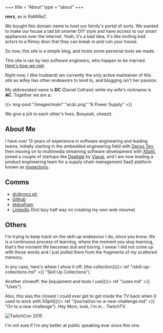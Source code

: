 +++
title = "About"
type = "about"
+++

**rmrz**, as in RaMiReZ.

We bought this domain name to host our family's portal of sorts. We wanted to make our house a
tad bit smarter DIY style and have access to our smart appliances over the internet. Yeah, it's
a bad idea, it's like inviting bad actors to a flimsy door that they can break in and ruin your
house.

So now, this site is a simple blog, and hosts some personal tools we made.

This site is ran by two software engineers, who happen to be married. [Here's how we met](/posts/how-we-met/).

Right now, I (the husband) am currently the only active maintainer of this site as wifey
has other endeavors to tend to, and blogging isn't her passion.

My abbreviated name is **DC** (Daniel Cefram) while my wife's nickname is **AC**. Together we
are a:

{{< img-post "/images/main" "acdc.png" "A Power Supply" >}}

We give a jolt to each other's lives. Booyeah, cheezit.

## About Me

I have over 13 years of experience in software engineering and leading teams, initially starting in the embedded engineering field with [Denso Ten](https://www.denso-ten.com/), then moving on to multimedia streaming software development with [XSplit](https://xsplit.com/), joined a couple of startups like [Dealtale](https://www.linkedin.com/company/dealtale/) by [Vianai](https://vian.ai/), and I am now leading a product engineering team for a supply chain management SaaS platform known as [Inspectorio](https://www.inspectorio.com/).

## Comms

- dc@rmrz.ph
- [Github](https://github.com/dcefram)
- [@dcefram](https://x.com/dcefram)
- [LinkedIn](https://ph.linkedin.com/in/daniel-cefram-ramirez) (Got lazy half way on creating my own web resume)

## Others

I'm trying to keep track on the skill-up endeavour I do, since you know, life is a continuous process of learning, where
the moment you stop learning, that's the moment life becomes dull and boring. I swear I did not come up with those words
and I just pulled them from the fragments of my scattered memory.

In any case, here's where I show it off: [the collection]({{< ref "/skill-up-collections.md" >}} "Skill Up Collections").

Another showoff: the [equipment and tools I use]({{< ref "/uses.md" >}} "Uses").

Also, this was the closest I could ever get to get inside the TV back when [I used to work with XSplit]({{< ref "/journal/on-to-a-new-challenge.md" >}} "On to a new challenge"). Hey Mom, look, I'm in... TwitchTV.

![TwitchCon 2015](https://storage.googleapis.com/rmrz-blog.appspot.com/TwitchCon2015-221-1.jpg)

I'm not sure if I'm any better at public speaking ever since this one.
